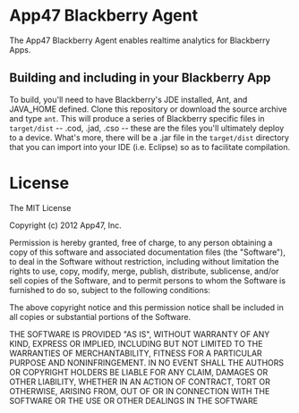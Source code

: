 # App47 Blackberry Agent

The App47 Blackberry Agent enables realtime analytics for Blackberry Apps. 

## Building and including in your Blackberry App

To build, you'll need to have Blackberry's JDE installed, Ant, and JAVA_HOME defined. Clone this repository or download the source archive and type `ant`. This will produce a series of Blackberry specific files in `target/dist` -- .cod, .jad, .cso -- these are the files you'll ultimately deploy to a device. What's more, there will be a .jar file in the `target/dist` directory that you can import into your IDE (i.e. Eclipse) so as to facilitate compilation.  

# License

The MIT License

Copyright (c) 2012 App47, Inc.

Permission is hereby granted, free of charge, to any person obtaining a copy of this software and associated documentation files (the "Software"), to deal in the Software without restriction, including without limitation the rights to use, copy, modify, merge, publish, distribute, sublicense, and/or sell copies of the Software, and to permit persons to whom the Software is furnished to do so, subject to the following conditions:

The above copyright notice and this permission notice shall be included in all copies or substantial portions of the Software.

THE SOFTWARE IS PROVIDED "AS IS", WITHOUT WARRANTY OF ANY KIND, EXPRESS OR IMPLIED, INCLUDING BUT NOT LIMITED TO THE WARRANTIES OF MERCHANTABILITY, FITNESS FOR A PARTICULAR PURPOSE AND NONINFRINGEMENT. IN NO EVENT SHALL THE AUTHORS OR COPYRIGHT HOLDERS BE LIABLE FOR ANY CLAIM, DAMAGES OR OTHER LIABILITY, WHETHER IN AN ACTION OF CONTRACT, TORT OR OTHERWISE, ARISING FROM, OUT OF OR IN CONNECTION WITH THE SOFTWARE OR THE USE OR OTHER DEALINGS IN THE SOFTWARE